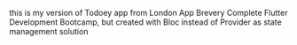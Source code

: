 this is my version of Todoey app from London App Brevery Complete Flutter Development Bootcamp, but created with Bloc instead of Provider as state management solution
